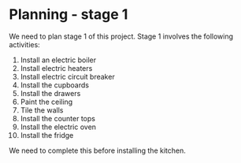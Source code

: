 # Planning - stage 1

We need to plan stage 1 of this project. Stage 1 involves the following activities:

1. Install an electric boiler
1. Install electric heaters
1. Install electric circuit breaker
1. Install the cupboards
1. Install the drawers
1. Paint the ceiling
1. Tile the walls
1. Install the counter tops
1. Install the electric oven
1. Install the fridge

We need to complete this before installing the kitchen.

